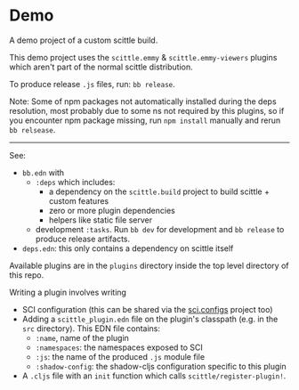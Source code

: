 # Demo

A demo project of a custom scittle build.

This demo project uses the `scittle.emmy` & `scittle.emmy-viewers` plugins which
aren't part of the normal scittle distribution.

To produce release `.js` files, run: `bb release`.

Note: Some of npm packages not automatically installed during the deps
resolution, most probably due to some ns not required by this plugins, so if you
encounter npm package missing, run `npm install` manually and rerun `bb
relsease`.

---

See:

- `bb.edn` with
  - `:deps` which includes:
    - a dependency on the `scittle.build` project to build scittle + custom features
    - zero or more plugin dependencies
    - helpers like static file server
  - development `:tasks`. Run `bb dev` for development and `bb release` to produce release artifacts.
- `deps.edn`: this only contains a dependency on scittle itself

Available plugins are in the `plugins` directory inside the top level directory of this repo.

Writing a plugin involves writing

- SCI configuration (this can be shared via the [sci.configs](https://github.com/babashka/sci.configs) project too)
- Adding a `scittle_plugin.edn` file on the plugin's classpath (e.g. in the `src` directory). This EDN file contains:
  - `:name`, name of the plugin
  - `:namespaces`: the namespaces exposed to SCI
  - `:js`: the name of the produced `.js` module file
  - `:shadow-config`: the shadow-cljs configuration specific to this plugin
- A `.cljs` file with an `init` function which calls `scittle/register-plugin!`.
